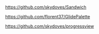 

https://github.com/skydoves/Sandwich

https://github.com/florent37/GlidePalette

https://github.com/skydoves/progressview


<!--stackedit_data:
eyJoaXN0b3J5IjpbMTc2NzY2MDU2LDg2NDgxMjkyXX0=
-->